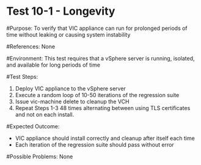 Test 10-1 - Longevity
=======

#Purpose:
To verify that VIC appliance can run for prolonged periods of time without leaking or causing system instability

#References:
None

#Environment:
This test requires that a vSphere server is running, isolated, and available for long periods of time

#Test Steps:
1. Deploy VIC appliance to the vSphere server
2. Execute a random loop of 10-50 iterations of the regression suite
3. Issue vic-machine delete to cleanup the VCH
4. Repeat Steps 1-3 48 times alternating between using TLS certificates and not on each install.

#Expected Outcome:
* VIC appliance should install correctly and cleanup after itself each time
* Each iteration of the regression suite should pass without error

#Possible Problems:
None